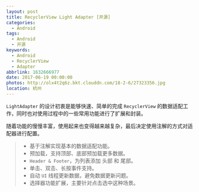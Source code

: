```yaml
---
layout: post
title: RecyclerView Light Adapter [开源]
categories:
  - Android
tags:
  - Android
  - 开源
keywords:
  - Android
  - RecyclerView
  - Adapter
abbrlink: 1632666977
date: 2017-06-19 00:00:00
photos: http://olx4t2q6z.bkt.clouddn.com/18-2-6/27323356.jpg
location: 杭州
---
```


`LightAdapter` 的设计初衷是能够快速、简单的完成 `RecyclerView` 的数据适配工作，同时也对使用过程中的一些常用功能进行了扩展和封装。

随着功能的慢慢丰富，使用起来也变得越来越复杂，最后决定使用注解的方式对适配器进行配置。
 
> - 基于注解实现基本的数据适配功能。
> - 预加载，支持顶部、底部预加载更多数据。
> - `Header & Footer`，为列表添加 头部 和 尾部。
> - 单击、双击、长按事件支持。
> - 自动 `UI` 线程更新数据，避免数据更新问题。
> - 选择器功能扩展，主要针对点击选中这种场景。

<!--more-->
 
##
